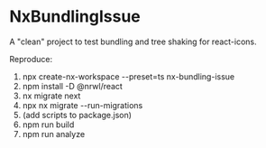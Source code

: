# NxBundlingIssue

A "clean" project to test bundling and tree shaking for react-icons.

Reproduce:

1. npx create-nx-workspace --preset=ts nx-bundling-issue
2. npm install -D @nrwl/react
3. nx migrate next
4. npx nx migrate --run-migrations
5. (add scripts to package.json)
6. npm run build
7. npm run analyze